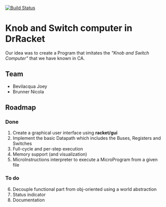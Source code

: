[![Build Status](https://api.travis-ci.com/bvlj/usi_pf1_knob_switch_racket.svg?token=psUxqUkPBazzQ1tkUr1z&branch=staging)](https://travis-ci.org/bvlj/usi_pf1_knob_switch_racket)

# Knob and Switch computer in DrRacket

Our idea was to create a Program that imitates the _"Knob and Switch Computer"_ that we have known in CA.

## Team

* Bevilacqua Joey
* Brunner Nicola


## Roadmap

### Done

1. Create a graphical user interface using **racket/gui**
2. Implement the basic Datapath which includes the Buses, Registers and Switches
3. Full-cycle and per-step execution
4. Memory support (and visualization)
5. MicroInstructions interpreter to execute a MicroProgram from a given file

### To do

6. Decouple functional part from obj-oriented using a world abstraction
7. Status indicator
8. Documentation
